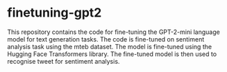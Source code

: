 # finetuning-gpt2

This repository contains the code for fine-tuning the GPT-2-mini language model for text generation tasks. The code is fine-tuned on sentiment analysis task using the mteb dataset. The model is fine-tuned using the Hugging Face Transformers library. The fine-tuned model is then used to recognise tweet for sentiment analysis.